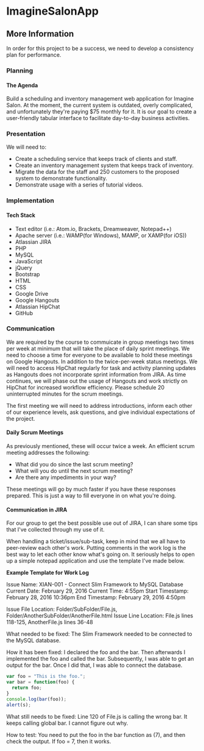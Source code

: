 # ImagineSalonApp

## More Information

In order for this project to be a success, we need to develop a consistency plan for performance. 

### Planning

#### The Agenda 

Build a scheduling and inventory management web application for Imagine Salon. At the moment, the current system is outdated, overly complicated, and unfortunately they're paying $75 monthly for it. It is our goal to create a user-friendly tabular interface to facilitate day-to-day business activities. 

### Presentation 

We will need to: 

+ Create a scheduling service that keeps track of clients and staff. 
+ Create an inventory management system that keeps track of inventory.
+ Migrate the data for the staff and 250 customers to the proposed system to demonstrate functionality. 
+ Demonstrate usage with a series of tutorial videos. 

### Implementation

#### Tech Stack
+ Text editor (i.e.: Atom.io, Brackets, Dreamweaver, Notepad++)
+ Apache server (i.e.: WAMP(for Windows), MAMP, or XAMP(for iOS))
+ Atlassian JIRA
+ PHP
+ MySQL
+ JavaScript
+ jQuery
+ Bootstrap
+ HTML
+ CSS
+ Google Drive
+ Google Hangouts
+ Atlassian HipChat
+ GitHub

### Communication 

We are required by the course to commuicate in group meetings two times per week at minimum that will take the place of daily sprint meetings. We need to choose a time for everyone to be available to hold these meetings on Google Hangouts. In addition to the twice-per-week status meetings. We will need to access HipChat regularly for task and activity planning updates as Hangouts does not incorporate sprint information from JIRA. As time continues, we will phase out the usage of Hangouts and work strictly on HipChat for increased workflow efficiency. Please schedule 20 uninterrupted minutes for the scrum meetings.

The first meeting we will need to address introductions, inform each other of our experience levels, ask questions, and give individual expectations of the project. 

#### Daily Scrum Meetings

As previously mentioned, these will occur twice a week. An efficient scrum meeting addresses the following: 
+ What did you do since the last scrum meeting?
+ What will you do until the next scrum meeting?
+ Are there any impediments in your way?

These meetings will go by much faster if you have these responses prepared. This is just a way to fill everyone in on what you're doing. 

#### Communication in JIRA

For our group to get the best possible use out of JIRA, I can share some tips that I've collected through my use of it. 

When handling a ticket/issue/sub-task, keep in mind that we all have to peer-review each other's work. Putting comments in the work log is the best way to let each other know what's going on. It seriously helps to open up a simple notepad application and use the template I've made below.


**Example Template for Work Log**

Issue Name: XIAN-001 - Connect Slim Framework to MySQL Database 
Current Date: February 29, 2016
Current Time: 4:55pm
Start Timestamp: February 28, 2016 10:36pm
End Timestamp: February 29, 2016 4:50pm

Issue File Location: Folder/SubFolder/File.js, Folder/AnotherSubFolder/AnotherFile.html
Issue Line Location: File.js lines 118-125, AnotherFile.js lines 36-48

What needed to be fixed: The Slim Framework needed to be connected to the MySQL database. 

How it has been fixed: I declared the foo and the bar. Then afterwards I implemented the foo and called the bar. Subsequently, I was able to get an output for the bar. Once I did that, I was able to connect the database. 

```javascript
var foo = "This is the foo.";
var bar = function(foo) {
  return foo;
}
console.log(bar(foo));
alert(s);
```

What still needs to be fixed: Line 120 of File.js is calling the wrong bar. It keeps calling global bar. I cannot figure out why. 

How to test: You need to put the foo in the bar function as (7), and then check the output. If foo = 7, then it works. 
